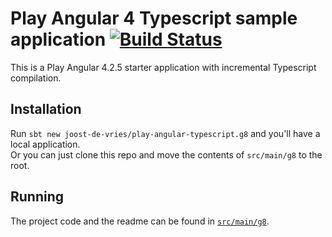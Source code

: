 # Play Angular 4 Typescript sample application [![Build Status](https://travis-ci.org/joost-de-vries/play-angular-typescript.g8.png?branch=master)](https://travis-ci.org/joost-de-vries/play-angular2-typescript)
This is a Play Angular 4.2.5 starter application with incremental Typescript compilation.

## Installation
Run `sbt new joost-de-vries/play-angular-typescript.g8` and you'll have a local application.  
Or you can just clone this repo and move the contents of `src/main/g8` to the root.  

## Running
The project code and the readme can be found in [`src/main/g8`](src/main/g8).
